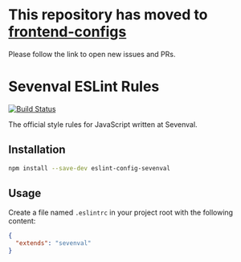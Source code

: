 # This repository has moved to [frontend-configs](https://github.com/sevenval/frontend-configs/tree/master/packages/eslint-config-sevenval)

Please follow the link to open new issues and PRs.

# Sevenval ESLint Rules

[![Build Status](https://travis-ci.org/sevenval/eslint-config-sevenval.svg?branch=master)](https://travis-ci.org/sevenval/eslint-config-sevenval)

The official style rules for JavaScript written at Sevenval.

## Installation

```bash
npm install --save-dev eslint-config-sevenval
```

## Usage

Create a file named `.eslintrc` in your project root with the following
content:

```json
{
  "extends": "sevenval"
}
```
